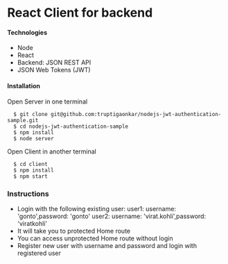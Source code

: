 # React Client for backend

#### Technologies
* Node
* React
* Backend: JSON REST API
* JSON Web Tokens (JWT)

#### Installation

Open Server in one terminal
```
  $ git clone git@github.com:truptigaonkar/nodejs-jwt-authentication-sample.git
  $ cd nodejs-jwt-authentication-sample
  $ npm install
  $ node server
```
Open Client in another terminal
``` 
  $ cd client
  $ npm install
  $ npm start
```

### Instructions

* Login with the following existing user:
    user1: username: 'gonto',password: 'gonto'
    user2: username: 'virat.kohli',password: 'viratkohli'
* It will take you to protected Home route
* You can access unprotected Home route without login
* Register new user with username and password and login with registered user
